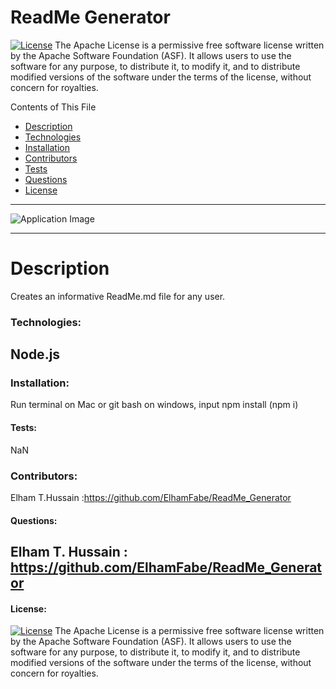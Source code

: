 # ReadMe Generator
  [![License](https://img.shields.io/badge/License-Apache%202.0-blue.svg)](https://opensource.org/licenses/Apache-2.0)
The Apache License is a permissive free software license written by the Apache Software Foundation (ASF). It allows users to use the software for any purpose, to distribute it, to modify it, and to distribute modified versions of the software under the terms of the license, without concern for royalties.

  Contents of This File
  * [Description](#description)
  * [Technologies](#technologies)
  * [Installation](#installation)
  * [Contributors](#contributors)
  * [Tests](#tests)
  * [Questions](#questions)
  * [License](#license)
  ---
  ![Application Image]()

  ---
  # Description  
  Creates an informative ReadMe.md file for any user.

  ### Technologies:
  Node.js
 ---

  ### Installation:
  Run  terminal on Mac or git bash on windows, input npm install (npm i)

  #### Tests:
NaN

  ### Contributors:
Elham T.Hussain :https://github.com/ElhamFabe/ReadMe_Generator

  #### Questions:
Elham T. Hussain : https://github.com/ElhamFabe/ReadMe_Generator
 ---
  #### License:
  [![License](https://img.shields.io/badge/License-Apache%202.0-blue.svg)](https://opensource.org/licenses/Apache-2.0)
The Apache License is a permissive free software license written by the Apache Software Foundation (ASF). It allows users to use the software for any purpose, to distribute it, to modify it, and to distribute modified versions of the software under the terms of the license, without concern for royalties.
  
